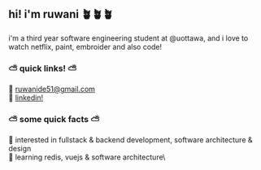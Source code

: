 ## hi! i'm ruwani 🪴🪴🪴


i'm a third year software engineering student at @uottawa, and i love to watch netflix, paint, embroider and also code!  


 ### ⛅ quick links! ⛅

 🌷 ruwanide51@gmail.com \
 🌷 [linkedin!](https://www.linkedin.com/in/ruwani-de-alwis/)
 
 ### ⛅ some quick facts ⛅

🌻 interested in fullstack & backend development, software architecture & design\
🌻 learning redis, vuejs & software architecture\


